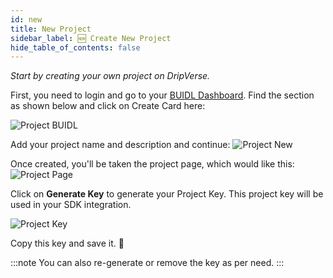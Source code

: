 ```yaml
---
id: new
title: New Project
sidebar_label: 🆕 Create New Project
hide_table_of_contents: false
---
```


_Start by creating your own project on DripVerse._

First, you need to login and go to your [BUIDL Dashboard](https://dripverse.org/build). Find the section as shown below and click on Create Card here:

![Project BUIDL](/img/guide/project-buidl.png "Project BUIDL")

Add your project name and description and continue:
![Project New](/img/guide/project-new.png "Project New")

Once created, you'll be taken the project page, which would like this:
![Project Page](/img/guide/project-page.png "Project Page")

Click on **Generate Key** to generate your Project Key. This project key will be used in your SDK integration.

![Project Key](/img/guide/project-key.png "Project Key")

Copy this key and save it. 🦾

:::note
You can also re-generate or remove the key as per need.
:::
